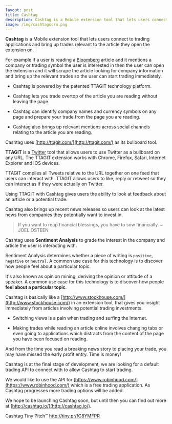```yaml
---
layout: post
title: Cashtag
description: Cashtag is a Mobile extension tool that lets users connect to trading applications and bring up trades relevant to the article they open the extension on
image: /img/cashtagscrn.png
---
```


**Cashtag** is a Mobile extension tool that lets users connect to trading applications and bring up trades relevant to the article they open the extension on.

For example if a user is reading a [Bloomberg](https://www.bloomberg.com) article and it mentions a company or trading symbol the user is interested in then the user can open the extension and it will scrape the article looking for company information and bring up the relevant trades so the user can start trading immediately.

* Cashtag is powered by the patented TTAGIT technology platform.

* Cashtag lets you trade overtop of the article you are reading without leaving the page.

* Cashtag can identify company names and currency symbols on any page and prepare your trade from the page you are reading.

* Cashtag also brings up relevant mentions across social channels relating to the article you are reading.

Cashtag uses [http://ttagit.com/](http://ttagit.com/) as its bullboard tool.

**TTAGIT** is a [Twitter](https://twitter.com) tool that allows users to use Twitter as a bullboard on any URL. The TTAGIT extension works with Chrome, Firefox, Safari, Internet Explorer and IOS devices.

TTAGIT compiles all Tweets relative to the URL together on one feed that users can interact with. TTAGIT allows users to like, reply or retweet so they can interact as if they were actually on Twitter.

Using TTAGIT with Cashtag gives users the ability to look at feedback about an article or a potential trade.

Cashtag also brings up recent news releases so users can look at the latest news from companies they potentially want to invest in.

> If you want to reap financial blessings, you have to sow financially. ~ JOEL OSTEEN

Cashtag uses **Sentiment Analysis** to grade the interest in the company and article the user is interacting with.

Sentiment Analysis determines whether a piece of writing is `positive`, `negative` or `neutral`. A common use case for this technology is to discover how people feel about a particular topic.

It's also known as opinion mining, deriving the opinion or attitude of a speaker. A common use case for this technology is to discover how people **feel about a particular topic**.

Cashtag is basically like a [http://www.stockhouse.com/](http://www.stockhouse.com/) in an extension tool, that gives you insight immediately from articles involving potential trading investments.

* Switching views is a pain when trading and surfing the Internet.

* Making trades while reading an article online involves changing tabs or even going to applications which distracts from the content of the page you have been focused on reading.

<div class="message">
And from the time you read a breaking news story to placing your trade, you may have missed the early profit entry. Time is money!
</div>

Cashtag is at the final stage of development, we are looking for a default trading API to connect with to allow Cashtag to start trading.

We would like to use the API for [https://www.robinhood.com/](https://www.robinhood.com/) which is a free trading application. As Cashtag progresses more trading options will be added.

We hope to be launching Cashtag soon, but until then you can find out more at [http://cashtag.io/](http://cashtag.io/).

Cashtag Tiny Pitch™ http://tiny.pr/fC8YMFPR
